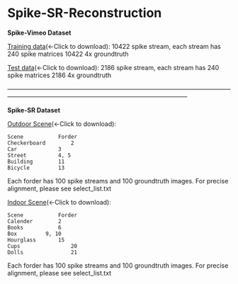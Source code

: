 # Spike-SR-Reconstruction

**Spike-Vimeo Dataset**

[Training data](https://disk.pku.edu.cn:443/link/E5C777B39B68AB8236CB0AD7A7E441CD)(←Click to download): 
	10422 spike stream, each stream has 240 spike matrices
	10422 4x groundtruth

[Test data](https://disk.pku.edu.cn:443/link/5330A7FC8D79DA29B065C6E9568998C1)(←Click to download):
	2186 spike stream, each stream has 240 spike matrices
	2186 4x groundtruth
  
—————————————————————————————————————————————————————————————————

**Spike-SR Dataset**

[Outdoor Scene](https://disk.pku.edu.cn:443/link/7D2823EC13A25AA53BA46F0777F2298B)(←Click to download):

	Scene			Forder
	Checkerboard    	2
	Car 			3
	Street			4, 5
	Building 		11
	Bicycle 		13

Each forder has 100 spike streams and 100 groundtruth images. For precise alignment, please see select_list.txt

[Indoor Scene](https://disk.pku.edu.cn:443/link/77E74CE39AA8462E972A25ED99956B59)(←Click to download):
	
	Scene			Forder
	Calender		2
	Books			6
	Box			9, 10
	Hourglass		15
	Cups 		        20
	Dolls 		        21

Each forder has 100 spike streams and 100 groundtruth images. For precise alignment, please see select_list.txt
